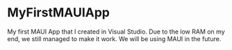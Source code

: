 # MyFirstMAUIApp
My first MAUI App that I created in Visual Studio. Due to the low RAM on my end, we still managed to make it work. We will be using MAUI in the future.
